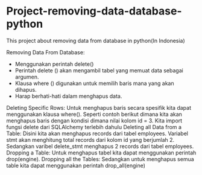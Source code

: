 # Project-removing-data-database-python
This project about removing data from database in python(In Indonesia)

Removing Data From Database:
- Menggunakan perintah delete()
- Perintah delete () akan mengambil tabel yang memuat data sebagai argumen.
- Klausa where () digunakan untuk memilih baris mana yang akan dihapus.
- Harap berhati-hati dalam menghapus data.

Deleting Specific Rows:
Untuk menghapus baris secara spesifik kita dapat menggunakan klausa where(). Seperti contoh berikut dimana kita akan menghapus baris dengan kondisi dimana nilai kolom id = 3. Kita import fungsi delete dari SQLAlchemy terlebih dahulu
Deleting all Data from a Table:
Disini kita akan menghapus records dari tabel employees.
Variabel stmt akan menghitung total records dari kolom id yang berjumlah 2.
Sedangkan varibel delete_stmt menghapus 2 records dari tabel employees.
Dropping a Table:
Untuk menghapus tabel kita dapat menggunakan perintah drop(engine).
Dropping all the Tables:
Sedangkan untuk menghapus semua table kita dapat menggunakan perintah drop_all(engine) 
